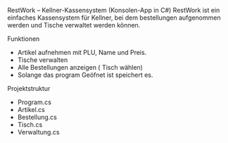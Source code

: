 RestWork – Kellner-Kassensystem (Konsolen-App in C#)
RestWork ist ein einfaches Kassensystem für Kellner, bei dem bestellungen aufgenommen werden und Tische verwaltet werden können.

Funktionen

- Artikel aufnehmen mit PLU, Name und Preis.
- Tische verwalten
- Alle Bestellungen anzeigen ( Tisch wählen)
- Solange das program Geöfnet ist speichert es.

Projektstruktur 

- Program.cs
- Artikel.cs
- Bestellung.cs
- Tisch.cs
- Verwaltung.cs
